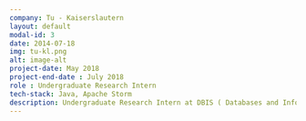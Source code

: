 ```yaml
---
company: Tu - Kaiserslautern
layout: default
modal-id: 3
date: 2014-07-18
img: tu-kl.png
alt: image-alt
project-date: May 2018
project-end-date : July 2018
role : Undergraduate Research Intern
tech-stack: Java, Apache Storm
description: Undergraduate Research Intern at DBIS ( Databases and Information Systems Group ). Under guidance of Professor Sebastian Michel, formulated the problem of multiattribute similarity join of JSON documents received from multiple data streams. Developed a new partitioning algorithm and performed experiments using Apache Storm on cluster of machines
---
```

